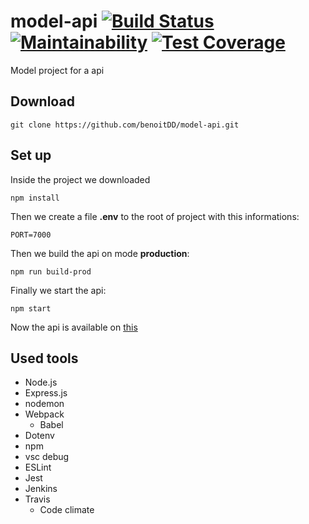 # model-api [![Build Status](https://travis-ci.org/benoitDD/model-api.svg?branch=master)](https://travis-ci.org/benoitDD/model-api) [![Maintainability](https://api.codeclimate.com/v1/badges/84c42ca8ef869df64122/maintainability)](https://codeclimate.com/github/benoitDD/model-api/maintainability) [![Test Coverage](https://api.codeclimate.com/v1/badges/84c42ca8ef869df64122/test_coverage)](https://codeclimate.com/github/benoitDD/model-api/test_coverage)
Model project for a api

## Download

`git clone https://github.com/benoitDD/model-api.git`

## Set up

Inside the project we downloaded

`npm install`

Then we create a file **.env** to the root of project with this informations:

```
PORT=7000
```

Then we build the api on mode **production**:

`npm run build-prod`

Finally we start the api:

`npm start`

Now the api is available on [this](http://localhost:7000)

## Used tools

* Node.js
* Express.js
* nodemon
* Webpack
    * Babel
* Dotenv
* npm
* vsc debug
* ESLint
* Jest
* Jenkins
* Travis
    * Code climate
